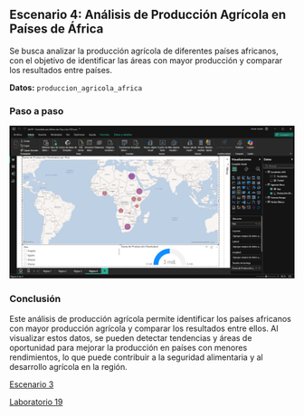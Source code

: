 ## Escenario 4: Análisis de Producción Agrícola en Países de África

Se busca analizar la producción agrícola de diferentes países africanos, con el objetivo de identificar las áreas con mayor producción y comparar los resultados entre países.

**Datos:** `produccion_agricola_africa`

### Paso a paso

![Captura de pantalla del escenario 4 en Power BI](lab19_4.png)

### Conclusión

Este análisis de producción agrícola permite identificar los países africanos con mayor producción agrícola y comparar los resultados entre ellos. Al visualizar estos datos, se pueden detectar tendencias y áreas de oportunidad para mejorar la producción en países con menores rendimientos, lo que puede contribuir a la seguridad alimentaria y al desarrollo agrícola en la región.

[Escenario 3](../lab19_3)

[Laboratorio 19](../../lab19)
